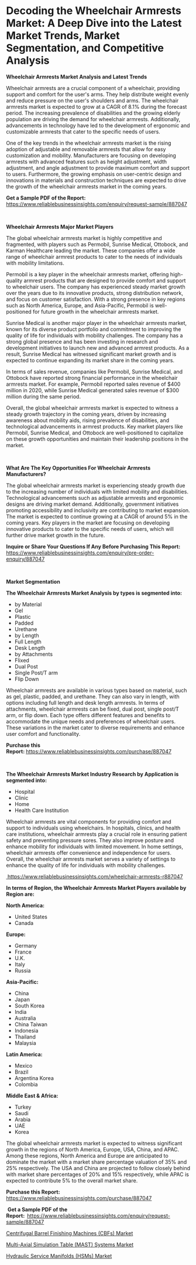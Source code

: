 <p><h1>Decoding the Wheelchair Armrests Market: A Deep Dive into the Latest Market Trends, Market Segmentation, and Competitive Analysis</h1></p><p><strong>Wheelchair Armrests Market Analysis and Latest Trends</strong></p>
<p><p>Wheelchair armrests are a crucial component of a wheelchair, providing support and comfort for the user's arms. They help distribute weight evenly and reduce pressure on the user's shoulders and arms. The wheelchair armrests market is expected to grow at a CAGR of 8.1% during the forecast period. The increasing prevalence of disabilities and the growing elderly population are driving the demand for wheelchair armrests. Additionally, advancements in technology have led to the development of ergonomic and customizable armrests that cater to the specific needs of users.</p><p>One of the key trends in the wheelchair armrests market is the rising adoption of adjustable and removable armrests that allow for easy customization and mobility. Manufacturers are focusing on developing armrests with advanced features such as height adjustment, width adjustment, and angle adjustment to provide maximum comfort and support to users. Furthermore, the growing emphasis on user-centric design and innovations in materials and construction techniques are expected to drive the growth of the wheelchair armrests market in the coming years.</p></p>
<p><strong>Get a Sample PDF of the Report:&nbsp;</strong> <a href="https://www.reliablebusinessinsights.com/enquiry/request-sample/887047">https://www.reliablebusinessinsights.com/enquiry/request-sample/887047</a></p>
<p>&nbsp;</p>
<p><strong>Wheelchair Armrests Major Market Players</strong></p>
<p><p>The global wheelchair armrests market is highly competitive and fragmented, with players such as Permobil, Sunrise Medical, Ottobock, and Karman Healthcare leading the market. These companies offer a wide range of wheelchair armrest products to cater to the needs of individuals with mobility limitations.</p><p>Permobil is a key player in the wheelchair armrests market, offering high-quality armrest products that are designed to provide comfort and support to wheelchair users. The company has experienced steady market growth over the years due to its innovative products, strong distribution network, and focus on customer satisfaction. With a strong presence in key regions such as North America, Europe, and Asia-Pacific, Permobil is well-positioned for future growth in the wheelchair armrests market.</p><p>Sunrise Medical is another major player in the wheelchair armrests market, known for its diverse product portfolio and commitment to improving the quality of life for individuals with mobility challenges. The company has a strong global presence and has been investing in research and development initiatives to launch new and advanced armrest products. As a result, Sunrise Medical has witnessed significant market growth and is expected to continue expanding its market share in the coming years.</p><p>In terms of sales revenue, companies like Permobil, Sunrise Medical, and Ottobock have reported strong financial performance in the wheelchair armrests market. For example, Permobil reported sales revenue of $400 million in 2020, while Sunrise Medical generated sales revenue of $300 million during the same period.</p><p>Overall, the global wheelchair armrests market is expected to witness a steady growth trajectory in the coming years, driven by increasing awareness about mobility aids, rising prevalence of disabilities, and technological advancements in armrest products. Key market players like Permobil, Sunrise Medical, and Ottobock are well-positioned to capitalize on these growth opportunities and maintain their leadership positions in the market.</p></p>
<p>&nbsp;</p>
<p><strong>What Are The Key Opportunities For Wheelchair Armrests Manufacturers?</strong></p>
<p><p>The global wheelchair armrests market is experiencing steady growth due to the increasing number of individuals with limited mobility and disabilities. Technological advancements such as adjustable armrests and ergonomic designs are driving market demand. Additionally, government initiatives promoting accessibility and inclusivity are contributing to market expansion. The market is expected to continue growing at a CAGR of around 5% in the coming years. Key players in the market are focusing on developing innovative products to cater to the specific needs of users, which will further drive market growth in the future.</p></p>
<p><strong>Inquire or Share Your Questions If Any Before Purchasing This Report:</strong> <a href="https://www.reliablebusinessinsights.com/enquiry/pre-order-enquiry/887047">https://www.reliablebusinessinsights.com/enquiry/pre-order-enquiry/887047</a></p>
<p>&nbsp;</p>
<p><strong>Market Segmentation</strong></p>
<p><strong>The Wheelchair Armrests Market Analysis by types is segmented into:</strong></p>
<p><ul><li>by Material</li><li>Gel</li><li>Plastic</li><li>Padded</li><li>Urethane</li><li>by Length</li><li>Full Length</li><li>Desk Length</li><li>by Attachments</li><li>Flixed</li><li>Dual Post</li><li>Single Post/T arm</li><li>Flip Down</li></ul></p>
<p><p>Wheelchair armrests are available in various types based on material, such as gel, plastic, padded, and urethane. They can also vary in length, with options including full length and desk length armrests. In terms of attachments, wheelchair armrests can be fixed, dual post, single post/T arm, or flip down. Each type offers different features and benefits to accommodate the unique needs and preferences of wheelchair users. These variations in the market cater to diverse requirements and enhance user comfort and functionality.</p></p>
<p><strong>Purchase this Report:&nbsp;</strong><a href="https://www.reliablebusinessinsights.com/purchase/887047">https://www.reliablebusinessinsights.com/purchase/887047</a></p>
<p>&nbsp;</p>
<p><strong>The Wheelchair Armrests Market Industry Research by Application is segmented into:</strong></p>
<p><ul><li>Hospital</li><li>Clinic</li><li>Home</li><li>Health Care Institution</li></ul></p>
<p><p>Wheelchair armrests are vital components for providing comfort and support to individuals using wheelchairs. In hospitals, clinics, and health care institutions, wheelchair armrests play a crucial role in ensuring patient safety and preventing pressure sores. They also improve posture and enhance mobility for individuals with limited movement. In home settings, wheelchair armrests offer convenience and independence for users. Overall, the wheelchair armrests market serves a variety of settings to enhance the quality of life for individuals with mobility challenges.</p></p>
<p><a href="https://www.reliablebusinessinsights.com/wheelchair-armrests-r887047">&nbsp;https://www.reliablebusinessinsights.com/wheelchair-armrests-r887047</a></p>
<p><strong>In terms of Region, the Wheelchair Armrests Market Players available by Region are:</strong></p>
<p>
    <p> <strong> North America: </strong>
        <ul>
            <li>United States</li>
            <li>Canada</li>
        </ul>
        </p> 
    <p> <strong> Europe: </strong>
        <ul>
            <li>Germany</li>
            <li>France</li>
            <li>U.K.</li>
            <li>Italy</li>
            <li>Russia</li>
        </ul>
        </p> 
    <p> <strong> Asia-Pacific: </strong>
        <ul>
            <li>China</li>
            <li>Japan</li>
            <li>South Korea</li>
            <li>India</li>
            <li>Australia</li>
            <li>China Taiwan</li>
            <li>Indonesia</li>
            <li>Thailand</li>
            <li>Malaysia</li>
        </ul>
        </p> 
    <p> <strong> Latin America: </strong>
        <ul>
            <li>Mexico</li>
            <li>Brazil</li>
            <li>Argentina Korea</li>
            <li>Colombia</li>
        </ul>
        </p> 
    <p> <strong> Middle East & Africa: </strong>
        <ul>
            <li>Turkey</li>
            <li>Saudi</li>
            <li>Arabia</li>
            <li>UAE</li>
            <li>Korea</li>
        </ul>
    </p>
    </p>
<p><p>The global wheelchair armrests market is expected to witness significant growth in the regions of North America, Europe, USA, China, and APAC. Among these regions, North America and Europe are anticipated to dominate the market with a market share percentage valuation of 35% and 25% respectively. The USA and China are projected to follow closely behind with market share percentages of 20% and 15% respectively, while APAC is expected to contribute 5% to the overall market share.</p></p>
<p><strong>Purchase this Report: </strong><a href="https://www.reliablebusinessinsights.com/purchase/887047">https://www.reliablebusinessinsights.com/purchase/887047</a></p>
<p>&nbsp;<strong>Get a Sample PDF of the Report:&nbsp;&nbsp;</strong><a href="https://www.reliablebusinessinsights.com/enquiry/request-sample/887047">https://www.reliablebusinessinsights.com/enquiry/request-sample/887047</a></p>
<p><strong></strong></p>
<p><p><a href="https://github.com/ChiragRp1/Market-Research-Report-List-5/blob/main/centrifugal-barrel-finishing-machines-cbfs-market.md">Centrifugal Barrel Finishing Machines (CBFs) Market</a></p><p><a href="https://github.com/joannagoyvaerts/Market-Research-Report-List-3/blob/main/multi-axial-simulation-table-mast-systems-market.md">Multi-Axial Simulation Table (MAST) Systems Market</a></p><p><a href="https://github.com/abdelrhmankishk22/Market-Research-Report-List-5/blob/main/hydraulic-service-manifolds-hsms-market.md">Hydraulic Service Manifolds (HSMs) Market</a></p></p>